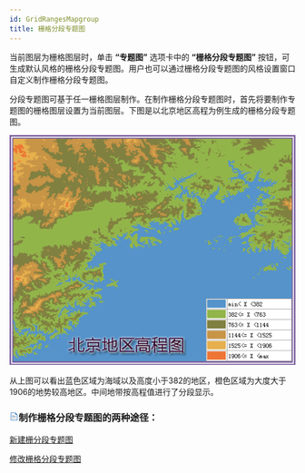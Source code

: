 ```yaml
---
id: GridRangesMapgroup
title: 栅格分段专题图
---
```

当前图层为栅格图层时，单击 **“专题图”** 选项卡中的 **“栅格分段专题图”**
按钮，可生成默认风格的栅格分段专题图。用户也可以通过栅格分段专题图的风格设置窗口自定义制作栅格分段专题图。

分段专题图可基于任一栅格图层制作。在制作栅格分段专题图时，首先将要制作专题图的栅格图层设置为当前图层。下图是以北京地区高程为例生成的栅格分段专题图。

![](img/Altitudepicture.png)  

  
从上图可以看出蓝色区域为海域以及高度小于382的地区，橙色区域为大度大于1906的地势较高地区。中间地带按高程值进行了分段显示。

### ![](../../img/read.gif)制作栅格分段专题图的两种途径：

 [新建栅分段专题图](GridRangesMapDefault)

 [修改栅格分段专题图](GridRangesMapGroupDia)

